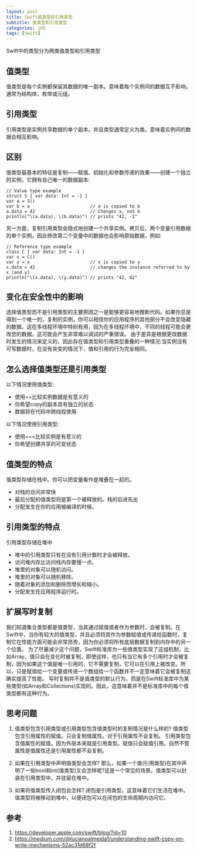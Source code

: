 ```yaml
---
layout: post
title: Swift值类型和引用类型
subtitle: 值类型和引用类型
categories: iOS
tags: [Swift]
---
```

Swift中的类型分为两类值类型和引用类型

## 值类型
值类型是每个实例都保留其数据的唯一副本。意味着每个实例间的数据互不影响。通常为结构体，枚举或元组。

## 引用类型
引用类型是实例共享数据的单个副本。并且类型通常定义为类。意味着实例间的数据会相互影响。

## 区别
值类型最基本的特征是复制——赋值、初始化和参数传递的效果——创建一个独立的实例，它拥有自己唯一的数据副本:
```
// Value type example
struct S { var data: Int = -1 }
var a = S()
var b = a						// a is copied to b
a.data = 42						// Changes a, not b
println("\(a.data), \(b.data)")	// prints "42, -1"
```
另一方面，复制引用类型会隐式地创建一个共享实例。拷贝后，两个变量引用数据的单个实例，因此修改第二个变量中的数据也会影响原始数据，例如:
```
// Reference type example
class C { var data: Int = -1 }
var x = C()
var y = x						// x is copied to y
x.data = 42						// changes the instance referred to by x (and y)
println("\(x.data), \(y.data)")	// prints "42, 42"
```

## 变化在安全性中的影响
选择值类型而不是引用类型的主要原因之一是能够更容易地推断代码。如果你总是得到一个唯一的，复制的实例，你可以相信你的应用程序的其他部分不会改变隐藏的数据。这在多线程环境中特别有用，因为在多线程环境中，不同的线程可能会更改您的数据。这可能会产生非常难以调试的严重错误。
由于差异是根据更改数据时发生的情况来定义的，因此存在值类型和引用类型重叠的一种情况:当实例没有可写数据时。在没有突变的情况下，值和引用的行为完全相同。

## 怎么选择值类型还是引用类型
以下情况使用值类型:
* 使用==比较实例数据是有意义的
* 你希望copy的副本具有独立的状态
* 数据将在代码中跨线程使用

以下情况使用引用类型:
* 使用===比较实例是有意义的
* 你希望创建共享的可变状态

## 值类型的特点
值类型存储在栈中。你可以把变量看作是堆叠在一起的。
* 对栈的访问非常快
* 最后分配的值类型将是第一个被释放的。栈的后进先出
* 分配发生在你的应用被编译的时候。

## 引用类型的特点
引用类型存储在堆中
* 堆中的引用类型只有在没有引用计数时才会被释放。
* 访问堆内存比访问栈内存要慢一点。
* 堆里的对象可以随机访问。
* 堆里的对象可以随机移除。
* 随着对象的添加和删除而增长和缩小。
* 分配发生在应用程序运行时。

## 扩展写时复制
我们知道集合类型都是值类型，当其通过赋值或者作为参数时，会被复制。在Swift中，当你有较大的值类型，并且必须将其作为参数赋值或传递给函数时，复制它在性能方面可能会非常昂贵，因为你必须将所有底层数据复制到内存中的另一个位置。
为了尽量减少这个问题，Swift标准库为一些值类型实现了这组机制，比如Array，值只会在变化时被复制，即使这样，也只有当它有多个引用时才会被复制，因为如果这个值是唯一引用的，它不需要复制，它可以在引用上被改变。所以，只是赋值给一个变量或传递一个数组给一个函数并不一定意味着它会被复制这确实提高了性能。
写时复制并不是值类型的默认行为，而是在Swift标准库中为某些类型(如Array和Collections)实现的。因此，这意味着并不是标准库中的每个值类型都有这种行为。

## 思考问题
1. 值类型包含引用类型或引用类型包含值类型时的复制情况是什么样的?
值类型包含引用属性的赋值。只会复制值属性。对于引用属性不会复制。
引用类型包含值属性的赋值。因为外层本来就是引用类型。赋值只会赋值引用。自然不管属性是值属性还是引用属性都不会复制。

2. 如果在引用类型中声明值类型会怎样?
那么，如果一个类(引用类型)在其中声明了一些bool和int(值类型)又会怎样呢?这是一个常见的场景。值类型可以封装在引用类型中，并驻留在堆中。

3. 如果将值类型传入闭包会怎样?
闭包是引用类型。这意味着它们生活在堆中。值类型将被移动到堆中，以便闭包可以在闭包的生命周期内访问它。

## 参考
1. https://developer.apple.com/swift/blog/?id=10
2. https://medium.com/@lucianoalmeida1/understanding-swift-copy-on-write-mechanisms-52ac31d68f2f

